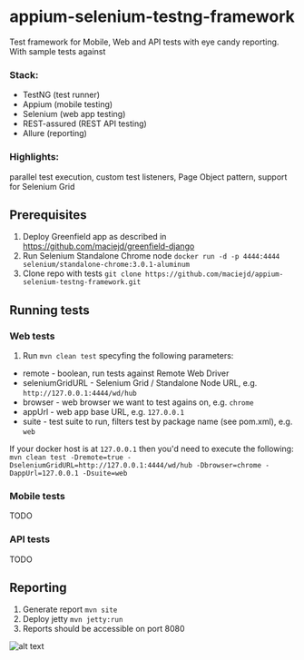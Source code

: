 # appium-selenium-testng-framework
Test framework for Mobile, Web and API tests with eye candy reporting. With sample tests against 

### Stack:
  * TestNG (test runner)
  * Appium (mobile testing)
  * Selenium (web app testing)
  * REST-assured (REST API testing)
  * Allure (reporting)

### Highlights: 
parallel test execution, custom test listeners, Page Object pattern, support for Selenium Grid

## Prerequisites
1. Deploy Greenfield app as described in https://github.com/maciejd/greenfield-django
2. Run Selenium Standalone Chrome node `docker run -d -p 4444:4444 selenium/standalone-chrome:3.0.1-aluminum`
3. Clone repo with tests `git clone https://github.com/maciejd/appium-selenium-testng-framework.git`

## Running tests

### Web tests
1. Run `mvn clean test` specyfing the following parameters:
  * remote - boolean, run tests against Remote Web Driver
  * seleniumGridURL - Selenium Grid / Standalone Node URL, e.g. `http://127.0.0.1:4444/wd/hub`
  * browser - web browser we want to test agains on, e.g. `chrome`
  * appUrl - web app base URL, e.g. `127.0.0.1`
  * suite - test suite to run, filters test by package name (see pom.xml), e.g. `web`
  
  If your docker host is at `127.0.0.1` then you'd need to execute the following:
  `mvn clean test -Dremote=true -DseleniumGridURL=http://127.0.0.1:4444/wd/hub -Dbrowser=chrome -DappUrl=127.0.0.1 -Dsuite=web`

### Mobile tests
TODO

### API tests
TODO

## Reporting
1. Generate report `mvn site`
2. Deploy jetty `mvn jetty:run`
3. Reports should be accessible on port 8080

![alt text](http://i.imgur.com/bezAgFm.png "Allure report")
